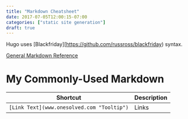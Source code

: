 ```yaml
---
title: "Markdown Cheatsheet"
date: 2017-07-05T12:00:15-07:00
categories: ["static site generation"]
draft: true
---
```


Hugo uses [Blackfriday][https://github.com/russross/blackfriday) syntax.

[General Markdown Reference](https://daringfireball.net/projects/markdown/)



# My Commonly-Used Markdown


Shortcut | Description
---------|------------
```[Link Text](www.onesolved.com "Tooltip")``` | Links

